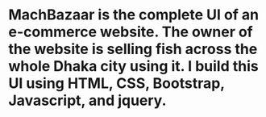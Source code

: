 # MachBazaar is the complete UI of an e-commerce website. The owner of the website is selling fish across the whole Dhaka city using it. I build this UI using HTML, CSS, Bootstrap, Javascript, and jquery.
